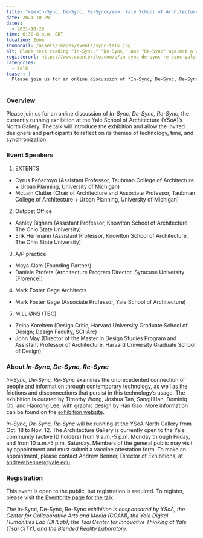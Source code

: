 ```yaml
---
title: "<em>In-Sync, De-Sync, Re-Sync</em>: Yale School of Architecture North Gallery Talk"
date: 2021-10-29
dates:
  - 2021-10-29
time: 6:30-8 p.m. EDT
location: Zoom
thumbnail: /assets/images/events/sync-talk.jpg
alt: Black text reading "In-Sync," "De-Sync," and "Re-Sync" against a white background
registerurl: https://www.eventbrite.com/e/in-sync-de-sync-re-sync-yale-school-of-architecture-north-gallery-talk-tickets-194624897307
categories:
  - Talk
teaser: |
  Please join us for an online discussion of *In-Sync, De-Sync, Re-Sync*, the currently running exhibition at the Yale School of Architecture (YSoA)’s North Gallery. The talk will introduce the exhibition and allow the invited designers and participants to reflect on its themes of technology, time, and synchronization. 
---
```


### Overview
Please join us for an online discussion of *In-Sync, De-Sync, Re-Sync*, the currently running exhibition at the Yale School of Architecture (YSoA)’s North Gallery. The talk will introduce the exhibition and allow the invited designers and participants to reflect on its themes of technology, time, and synchronization.  

### Event Speakers  
1. EXTENTS  
- Cyrus Peñarroyo (Assistant Professor, Taubman College of Architecture + Urban Planning, University of Michigan)  
- McLain Clutter (Chair of Architecture and Associate Professor, Taubman College of Architecture + Urban Planning, University of Michigan)  

2. Outpost Office   
- Ashley Bigham (Assistant Professor, Knowlton School of Architecture, The Ohio State University)  
- Erik Herrmann (Assistant Professor, Knowlton School of Architecture, The Ohio State University)  

3. A/P practice  
- Maya Alam (Founding Partner) 
- Daniele Profeta (Architecture Program Director, Syracuse University [Florence])  
 
4. Mark Foster Gage Architects  
- Mark Foster Gage (Associate Professor, Yale School of Architecture)  
 
5. MILLIØNS (TBC)  
- Zeina Koreitem (Design Critic, Harvard University Graduate School of Design; Design Faculty, SCI-Arc)  
- John May (Director of the Master in Design Studies Program and Assistant Professor of Architecture, Harvard University Graduate School of Design)  

### About *In-Sync, De-Sync, Re-Sync*
*In-Sync, De-Sync, Re-Sync* examines the unprecedented connection of people and information through contemporary technology, as well as the frictions and disconnections that persist in this technology’s usage. The exhibition is curated by Timothy Wong, Joshua Tan, Sangji Han, Dominiq Oti, and Haorong Lee, with graphic design by Han Gao. More information can be found on the <a href="https://syncsync.cargo.site/" target="_blank">exhibition website</a>.

*In-Sync, De-Sync, Re-Sync* will be running at the YSoA North Gallery from Oct. 18 to Nov. 12. The Architecture Gallery is currently open to the Yale community (active ID holders) from 9 a.m.-5 p.m. Monday through Friday, and from 10 a.m.-5 p.m. Saturday. Members of the general public may visit by appointment and must submit a vaccine attestation form. To make an appointment, please contact Andrew Benner, Director of Exhibitions, at [andrew.benner@yale.edu](mailto:andrew.benner@yale.edu).

### Registration
This event is open to the public, but registration is required. To register, please visit <a href="https://www.eventbrite.com/e/sync-artist-talk-yale-school-of-architecture-north-gallery-exhibition-sync-tickets-194624897307" target="_blank">the Eventbrite page for the talk</a>.

*The* In-Sync, De-Sync, Re-Sync *exhibition is cosponsored by YSoA, the Center for Collaborative Arts and Media (CCAM), the Yale Digital Humanities Lab (DHLab), the Tsai Center for Innovative Thinking at Yale (Tsai CITY), and the Blended Reality Laboratory.*
